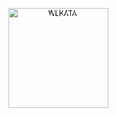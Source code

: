 <p align="center">
  <img src="https://avatars.githubusercontent.com/u/60556948?s=200&v=4" alt="WLKATA" width="200">
</p>
